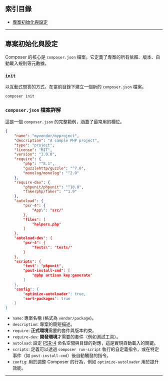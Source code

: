 ## 索引目錄

- [專案初始化與設定](#專案初始化與設定)
---

## 專案初始化與設定

Composer 的核心是 `composer.json` 檔案，它定義了專案的所有依賴、版本、自動載入規則等元數據。

### `init`
以互動式問答的方式，在當前目錄下建立一個新的 `composer.json` 檔案。
```bash
composer init
```

### `composer.json` 檔案詳解

這是一個 `composer.json` 的完整範例，涵蓋了最常用的欄位。

```json
{
    "name": "myvendor/myproject",
    "description": "A sample PHP project",
    "type": "project",
    "license": "MIT",
    "version": "1.0.0",
    "require": {
        "php": "^8.1",
        "guzzlehttp/guzzle": "^7.0",
        "monolog/monolog": "^2.0"
    },
    "require-dev": {
        "phpunit/phpunit": "^10.0",
        "fakerphp/faker": "^1.9"
    },
    "autoload": {
        "psr-4": {
            "App\": "src/"
        },
        "files": [
            "helpers.php"
        ]
    },
    "autoload-dev": {
        "psr-4": {
            "Tests\": "tests/"
        }
    },
    "scripts": {
        "test": "phpunit",
        "post-install-cmd": [
            "@php artisan key:generate"
        ]
    },
    "config": {
        "optimize-autoloader": true,
        "sort-packages": true
    }
}
```

- `name`: 專案名稱 (格式為 `vendor/package`)。
- `description`: 專案的簡短描述。
- `require`: **正式環境**需要的套件與版本約束。
- `require-dev`: **開發環境**才需要的套件（例如測試工具）。
- `autoload`: 設定 [PSR-4](https://www.php-fig.org/psr/psr-4/) 命名空間與目錄的對應，這是實現自動載入的關鍵。
- `scripts`: 定義可以透過 `composer run-script` 執行的自定義指令，或在特定事件（如 `post-install-cmd`）後自動觸發的指令。
- `config`: 用於調整 Composer 的行為，例如 `optimize-autoloader` 用於提升效能。

---
